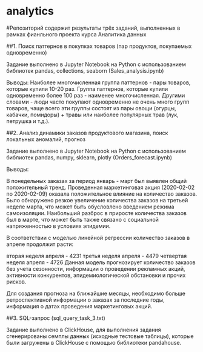 # analytics
#Репозиторий содержит результаты трёх заданий, выполненных в рамках фианльного проекта курса Аналитика данных

##1. Поиск паттернов в покупках товаров (пар продуктов, покупаемых одновременно)

Задание выполнено в Jupyter Notebook на Python с использованием библиотек pandas, collections, seaborn
(Sales_analysis.ipynb)

Выводы:
Наиболее многочисленная группа паттернов - пары товаров, которые купили 10-20 раз. Группа паттернов, которые купили одновременно более 100 раз - наименее многочисленная. Другими словами - люди часто покупают одновременно не очень много групп товаров, чаще всего эти группы состоят из пары овощи (огурцы, кабачки, помидоры) + травы или наиболее популярных трав (лук, петрушка и т.д.).

##2. Анализ динамики заказов продуктового магазина, поиск локальных аномалий, прогноз

Задание выполнено в Jupyter Notebook на Python с использованием библиотек pandas, numpy, sklearn, plotly
(Orders_forecast.ipynb)

Выводы:

В понедельных заказах за период январь - март был выявлен общий положительный тренд. Проведенная маркетинговая акция (2020-02-02 по 2020-02-09) оказала положительное влияние на количество заказов. Было обнаружено резкое увеличение количества заказов на третьей неделе марта, что может быть обусловлено введением режима самоизоляции. Наибольший разброс в приросте количества заказов был в марте, что может быть также связано с социальной напряженностью в условиях эпидемии.

В соответствии с моделью линейной регрессии количество заказов в апреле продолжит расти:

вторая неделя апреля - 4231
третья неделя апреля - 4479
четвертая неделя апреля - 4726
Данная модель прогнозирует количество заказов без учета сезонности, информации о проведении рекламных акций, активности конкурентов, эпидемиологической обстановки и прочих рисков.

Для создания прогноза на ближайшие месяцы, необходимо больше ретроспективной информации о заказах за последние годы, информация о датах проведения маркетинговых акций.

##3. SQL-запрос
(sql_query_task_3.txt)

Задание выполнено в ClickHouse, для выполнения задания сгенерированы семплы данных (исходные тестовые таблицы), которые были загружены в ClickHouse c помощью библиотеки pandahouse.

